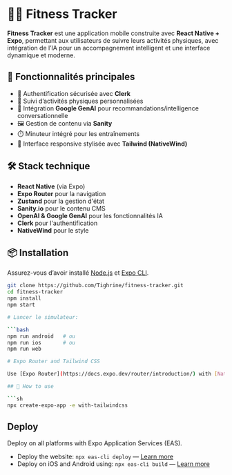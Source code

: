 # 🏋️‍♂️ Fitness Tracker

**Fitness Tracker** est une application mobile construite avec **React Native + Expo**, permettant aux utilisateurs de suivre leurs activités physiques, avec intégration de l’IA pour un accompagnement intelligent et une interface dynamique et moderne.

## 🚀 Fonctionnalités principales

- 🔐 Authentification sécurisée avec **Clerk**
- 📅 Suivi d’activités physiques personnalisées
- 🧠 Intégration **Google GenAI** pour recommandations/intelligence conversationnelle
- 🖼️ Gestion de contenu via **Sanity**
- ⏱️ Minuteur intégré pour les entraînements
- 🎨 Interface responsive stylisée avec **Tailwind (NativeWind)**

## 🛠️ Stack technique

- **React Native** (via Expo)
- **Expo Router** pour la navigation
- **Zustand** pour la gestion d'état
- **Sanity.io** pour le contenu CMS
- **OpenAI & Google GenAI** pour les fonctionnalités IA
- **Clerk** pour l'authentification
- **NativeWind** pour le style

## 📦 Installation

Assurez-vous d’avoir installé [Node.js](https://nodejs.org/) et [Expo CLI](https://docs.expo.dev/get-started/installation/).

```bash
git clone https://github.com/Tighrine/fitness-tracker.git
cd fitness-tracker
npm install
npm start

# Lancer le simulateur:

```bash
npm run android   # ou
npm run ios       # ou
npm run web

# Expo Router and Tailwind CSS

Use [Expo Router](https://docs.expo.dev/router/introduction/) with [Nativewind](https://www.nativewind.dev/v4/overview/) styling.

## 🚀 How to use

```sh
npx create-expo-app -e with-tailwindcss
```

## Deploy

Deploy on all platforms with Expo Application Services (EAS).

- Deploy the website: `npx eas-cli deploy` — [Learn more](https://docs.expo.dev/eas/hosting/get-started/)
- Deploy on iOS and Android using: `npx eas-cli build` — [Learn more](https://expo.dev/eas)
